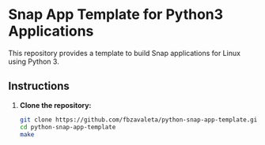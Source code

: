 # Snap App Template for Python3 Applications

This repository provides a template to build Snap applications for Linux using Python 3.

## Instructions

1. **Clone the repository:**
   ```sh
   git clone https://github.com/fbzavaleta/python-snap-app-template.git
   cd python-snap-app-template
   make
